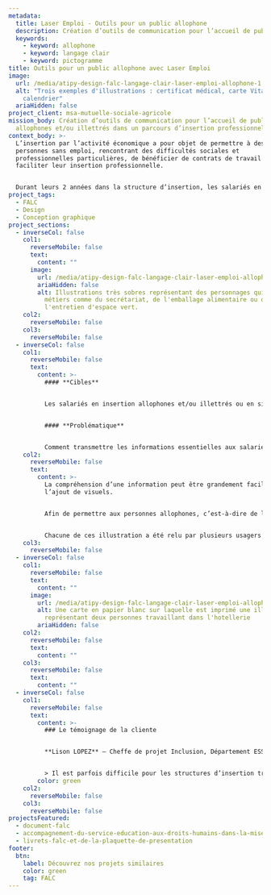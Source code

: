 ```yaml
---
metadata:
  title: Laser Emploi - Outils pour un public allophone
  description: Création d’outils de communication pour l’accueil de publics allophones
  keywords:
    - keyword: allophone
    - keyword: langage clair
    - keyword: pictogramme
title: Outils pour un public allophone avec Laser Emploi
image:
  url: /media/atipy-design-falc-langage-clair-laser-emploi-allophone-1.jpg
  alt: "Trois exemples d'illustrations : certificat médical, carte Vitale et
    calendrier"
  ariaHidden: false
project_client: msa-mutuelle-sociale-agricole
mission_body: Création d’outils de communication pour l’accueil de publics
  allophones et/ou illettrés dans un parcours d’insertion professionnelle.
context_body: >-
  L’insertion par l’activité économique a pour objet de permettre à des
  personnes sans emploi, rencontrant des difficultés sociales et
  professionnelles particulières, de bénéficier de contrats de travail en vue de
  faciliter leur insertion professionnelle.


  Durant leurs 2 années dans la structure d’insertion, les salariés en insertion rentrent dans une logique de parcours comprenant différentes étapes de l’accueil à la sortie en emploi ou formation. La première étape de l’accueil est primordiale pour s’assurer que les salariés intégrant la structure puissent comprendre son fonctionnement, les missions qu’ils vont réaliser et la logique de parcours.
project_tags:
  - FALC
  - Design
  - Conception graphique
project_sections:
  - inverseCol: false
    col1:
      reverseMobile: false
      text:
        content: ""
      image:
        url: /media/atipy-design-falc-langage-clair-laser-emploi-allophone-illustrations-2.jpg
        ariaHidden: false
        alt: Illustrations très sobres représentant des personnages qui exercent des
          métiers comme du secrétariat, de l'emballage alimentaire ou de
          l'entretien d'espace vert.
    col2:
      reverseMobile: false
    col3:
      reverseMobile: false
  - inverseCol: false
    col1:
      reverseMobile: false
      text:
        content: >-
          #### **Cibles**


          Les salariés en insertion allophones et/ou illettrés ou en situation de handicap psychique


          #### **Problématique**


          Comment transmettre les informations essentielles aux salariées lors de leur accueil dans la structure&nbsp;? Comment faciliter l’appropriation du parcours d’insertion&nbsp;?
    col2:
      reverseMobile: false
      text:
        content: >-
          La compréhension d’une information peut être grandement facilitée avec
          l’ajout de visuels.


          Afin de permettre aux personnes allophones, c’est-à-dire de langue étrangère, de mieux comprendre leur parcours d’insertion, nous proposons un kit d’illustrations explicites et faciles à comprendre.


          Chacune de ces illustration a été relu par plusieurs usagers du parcours d’insertion. Leurs remarques ont été prises en compte dans l’amélioration de l’information. Les tests utilisateurs sont une étape importante pour favoriser la compréhension et la lisbilité.
    col3:
      reverseMobile: false
  - inverseCol: false
    col1:
      reverseMobile: false
      text:
        content: ""
      image:
        url: /media/atipy-design-falc-langage-clair-laser-emploi-allophone-illustrations-3.png
        alt: Une carte en papier blanc sur laquelle est imprimé une illustration
          représentant deux personnes travaillant dans l'hotellerie
        ariaHidden: false
    col2:
      reverseMobile: false
      text:
        content: ""
    col3:
      reverseMobile: false
      text:
        content: ""
  - inverseCol: false
    col1:
      reverseMobile: false
      text:
        content: >-
          ### Le témoignage de la cliente


          **Lison LOPEZ** – Cheffe de projet Inclusion, Département ESS et médico-social


          > Il est parfois difficile pour les structures d’insertion transmettre à leurs salariés allophones ou illettrés le fonctionnement de l’activité, des missions ou encore de l’accompagnement socio-professionnel. L’expertise de l’Agence Adéquat a permis au réseau Laser Emploi de proposer des outils adaptés à ses structures adhérentes. Un grand merci !
        color: green
    col2:
      reverseMobile: false
    col3:
      reverseMobile: false
projectsFeatured:
  - document-falc
  - accompagnement-du-service-education-aux-droits-humains-dans-la-mise-en-place-d-une-strategie-globale-d-accessibilite-et-d-inclusion-des-outils-de-communication
  - livrets-falc-et-de-la-plaquette-de-presentation
footer:
  btn:
    label: Découvrez nos projets similaires
    color: green
    tag: FALC
---
```

